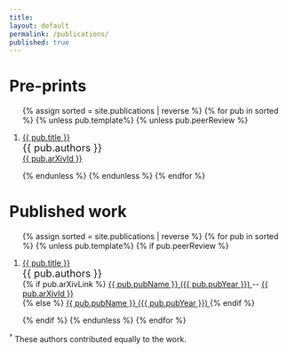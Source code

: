 ```yaml
---
title:
layout: default
permalink: /publications/
published: true
---
```


# Pre-prints
<ol>
{% assign sorted = site.publications | reverse %}
{% for pub in sorted %}
  {% unless pub.template%}
  {% unless pub.peerReview %}
  <li>
  <p> 
      <a href="{{ pub.url  }}">  {{ pub.title }} 
      </a> <br> 
      <span style="font-size:18px"> {{ pub.authors }} </span> <br> 
      <a href="{{ pub.arXivLink}}"> {{ pub.arXivId }} </a>
      
  </p>
  </li>
  {% endunless %}
  {% endunless %}
{% endfor %}
</ol>

# Published work

<ol>
{% assign sorted = site.publications | reverse %}
{% for pub in sorted %}
  {% unless pub.template%}
  {% if pub.peerReview %}
  <li>
  <p>
      <a href="{{ pub.url}}">  {{ pub.title }} 
      </a> <br> 
      <span style="font-size:18px"> {{ pub.authors }} </span> <br>
      {% if pub.arXivLink %}
      	 <a href="{{ pub.pubLink}}"> {{ pub.pubName }} ({{ pub.pubYear }}) </a>  -- <a href="{{ pub.arXivLink}}"> {{ pub.arXivId }} </a> <br>
	 {% else %}
	 <a href="{{ pub.pubLink}}"> {{ pub.pubName }} ({{ pub.pubYear }}) </a>
	 {% endif %}
  </p>
  </li>
  {% endif %}
   {% endunless %}
{% endfor %}
</ol>

<sup>&dagger;</sup> These authors contributed equally to the work. 